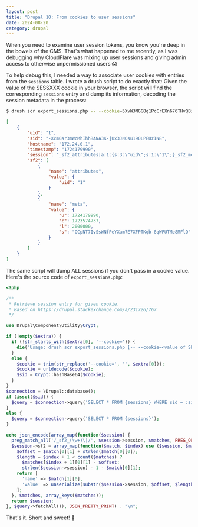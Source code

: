 ```yaml
---
layout: post
title: "Drupal 10: From cookies to user sessions"
date: 2024-08-20
category: drupal
---
```

When you need to examine user session tokens, you know you're deep in the bowels of the CMS. That's what happened to me recently, as I was debugging why CloudFlare was mixing up user sessions and giving admin access to otherwise unpermissioned users :scream:

To help debug this, I needed a way to associate user cookies with entries from the `sessions` table. I wrote a drush script to do exactly that: Given the value of the SESSXXX cookie in your browser, the script will find the corresponding `sessions` entry and dump its information, decoding the session metadata in the process:
```bash
$ drush scr export_sessions.php -- --cookie=5XvW3NGG8q1PcCrEXn676THvQBitaUwDiPw8XzAgXtihV43u
```
```json
[
    {
        "uid": "1",
        "sid": "-Xcm0ar3mWcMhIhhBANA3K-jUx3JNOsu190LPEUzIN8",
        "hostname": "172.24.0.1",
        "timestamp": "1724179990",
        "session": "_sf2_attributes|a:1:{s:3:\"uid\";s:1:\"1\";}_sf2_meta|a:4:{s:1:\"u\";i:1724179990;s:1:\"c\";i:1723574737;s:1:\"l\";i:2000000;s:1:\"s\";s:43:\"OCpNT7IvSsWNfPeYXam7E7XFPTKqb-8qWPUTMe8MFlQ\";}",
        "sf2": [
            {
                "name": "attributes",
                "value": {
                    "uid": "1"
                }
            },
            {
                "name": "meta",
                "value": {
                    "u": 1724179990,
                    "c": 1723574737,
                    "l": 2000000,
                    "s": "OCpNT7IvSsWNfPeYXam7E7XFPTKqb-8qWPUTMe8MFlQ"
                }
            }
        ]
    }
]
```

The same script will dump ALL sessions if you don't pass in a cookie value. Here's the source code of `export_sessions.php`:
```php
<?php

/**
 * Retrieve session entry for given cookie.
 * Based on https://drupal.stackexchange.com/a/231726/767
 */

use Drupal\Component\Utility\Crypt;

if (!empty($extra)) {
  if (!str_starts_with($extra[0], '--cookie=')) {
    die("Usage: drush scr export_sessions.php [-- --cookie=<value of SESSxxxx cookie>]\n");
  }
  else {
    $cookie = trim(str_replace('--cookie=', '', $extra[0]));
    $cookie = urldecode($cookie);
    $sid = Crypt::hashBase64($cookie);
  }
}
$connection = \Drupal::database();
if (isset($sid)) {
  $query = $connection->query('SELECT * FROM {sessions} WHERE sid = :sid', [':sid' => $sid]);
}
else {
  $query = $connection->query('SELECT * FROM {sessions}');
}

echo json_encode(array_map(function($session) {
  preg_match_all('/_sf2_(\w+)\|/', $session->session, $matches, PREG_OFFSET_CAPTURE | PREG_SET_ORDER);
  $session->sf2 = array_map(function($match, $index) use ($session, $matches) {
    $offset = $match[0][1] + strlen($match[0][0]);
    $length = $index + 1 < count($matches) ?
      $matches[$index + 1][0][1] - $offset:
      strlen($session->session) - 1 - $match[0][1];
    return [
      'name' => $match[1][0],
      'value' => unserialize(substr($session->session, $offset, $length)),
    ];
  }, $matches, array_keys($matches));
  return $session;
}, $query->fetchAll()), JSON_PRETTY_PRINT) . "\n";
```
That's it. Short and sweet! :candy:

